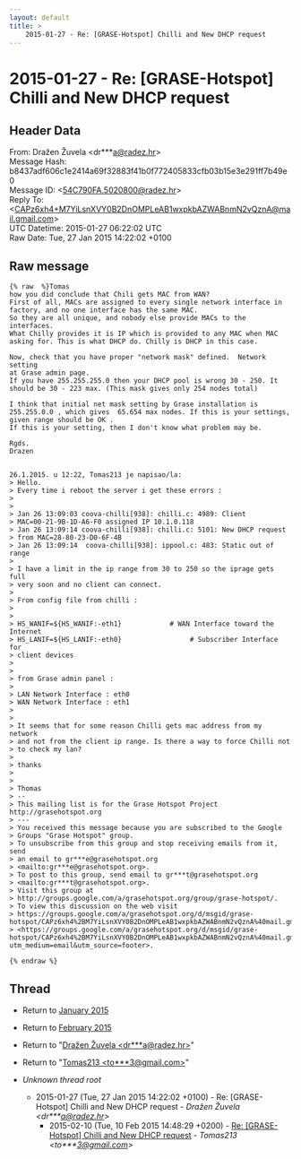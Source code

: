 ```yaml
---
layout: default
title: >
    2015-01-27 - Re: [GRASE-Hotspot] Chilli and New DHCP request
---
```


# 2015-01-27 - Re: [GRASE-Hotspot] Chilli and New DHCP request

## Header Data

From: Dražen Žuvela \<dr***a@radez.hr\><br>
Message Hash: b8437adf606c1e2414a69f32883f41b0f772405833cfb03b15e3e291ff7b49e0<br>
Message ID: \<54C790FA.5020800@radez.hr\><br>
Reply To:  \<CAPz6xh4+M7YiLsnXVY0B2DnOMPLeAB1wxpkbAZWABnmN2vQznA@mail.gmail.com\><br>
UTC Datetime: 2015-01-27 06:22:02 UTC<br>
Raw Date: Tue, 27 Jan 2015 14:22:02 +0100<br>

## Raw message

```
{% raw  %}Tomas
how you did conclude that Chili gets MAC from WAN?
First of all, MACs are assigned to every single network interface in 
factory, and no one interface has the same MAC.
So they are all unique, and nobody else provide MACs to the interfaces.
What Chilly provides it is IP which is provided to any MAC when MAC 
asking for. This is what DHCP do. Chilly is DHCP in this case.

Now, check that you have proper "network mask" defined.  Network setting 
at Grase admin page.
If you have 255.255.255.0 then your DHCP pool is wrong 30 - 250. It 
should be 30 - 223 max. (This mask gives only 254 nodes total)

I think that initial net mask setting by Grase installation is 
255.255.0.0 , which gives  65.654 max nodes. If this is your settings, 
given range should be OK .
If this is your setting, then I don't know what problem may be.

Rgds.
Drazen


26.1.2015. u 12:22, Tomas213 je napisao/la:
> Hello.
> Every time i reboot the server i get these errors :
>
>
> Jan 26 13:09:03 coova-chilli[938]: chilli.c: 4989: Client 
> MAC=00-21-9B-1D-A6-F0 assigned IP 10.1.0.118
> Jan 26 13:09:14 coova-chilli[938]: chilli.c: 5101: New DHCP request 
> from MAC=28-80-23-D0-6F-4B
> Jan 26 13:09:14  coova-chilli[938]: ippool.c: 483: Static out of range
>
> I have a limit in the ip range from 30 to 250 so the iprage gets full 
> very soon and no client can connect.
>
> From config file from chilli :
>
>
> HS_WANIF=${HS_WANIF:-eth1}            # WAN Interface toward the Internet
> HS_LANIF=${HS_LANIF:-eth0}                 # Subscriber Interface for 
> client devices
>
>
> from Grase admin panel :
>
> LAN Network Interface : eth0
> WAN Network Interface : eth1
>
>
> It seems that for some reason Chilli gets mac address from my network 
> and not from the client ip range. Is there a way to force Chilli not 
> to check my lan?
>
> thanks
>
>
> Thomas
> -- 
> This mailing list is for the Grase Hotspot Project http://grasehotspot.org
> ---
> You received this message because you are subscribed to the Google 
> Groups "Grase Hotspot" group.
> To unsubscribe from this group and stop receiving emails from it, send 
> an email to gr***e@grasehotspot.org 
> <mailto:gr***e@grasehotspot.org>.
> To post to this group, send email to gr***t@grasehotspot.org 
> <mailto:gr***t@grasehotspot.org>.
> Visit this group at 
> http://groups.google.com/a/grasehotspot.org/group/grase-hotspot/.
> To view this discussion on the web visit 
> https://groups.google.com/a/grasehotspot.org/d/msgid/grase-hotspot/CAPz6xh4%2BM7YiLsnXVY0B2DnOMPLeAB1wxpkbAZWABnmN2vQznA%40mail.gmail.com 
> <https://groups.google.com/a/grasehotspot.org/d/msgid/grase-hotspot/CAPz6xh4%2BM7YiLsnXVY0B2DnOMPLeAB1wxpkbAZWABnmN2vQznA%40mail.gmail.com?utm_medium=email&utm_source=footer>.

{% endraw %}
```

## Thread

+ Return to [January 2015](/archive/2015/01)
+ Return to [February 2015](/archive/2015/02)

+ Return to "[Dražen Žuvela <dr***a<span>@</span>radez.hr>](/authors/dr___a_at_radez_hr)"
+ Return to "[Tomas213 <to***3<span>@</span>gmail.com>](/authors/to___3_at_gmail_com)"

+ _Unknown thread root_
  + 2015-01-27 (Tue, 27 Jan 2015 14:22:02 +0100) - Re: [GRASE-Hotspot] Chilli and New DHCP request - _Dražen Žuvela \<dr***a@radez.hr\>_
    + 2015-02-10 (Tue, 10 Feb 2015 14:48:29 +0200) - [Re: [GRASE-Hotspot] Chilli and New DHCP request](/archive/2015/02/57641219f5481f910c0bb3b2597b22a4cf3a1bceaeb9bba795c3b545ca2d830f) - _Tomas213 \<to***3@gmail.com\>_

